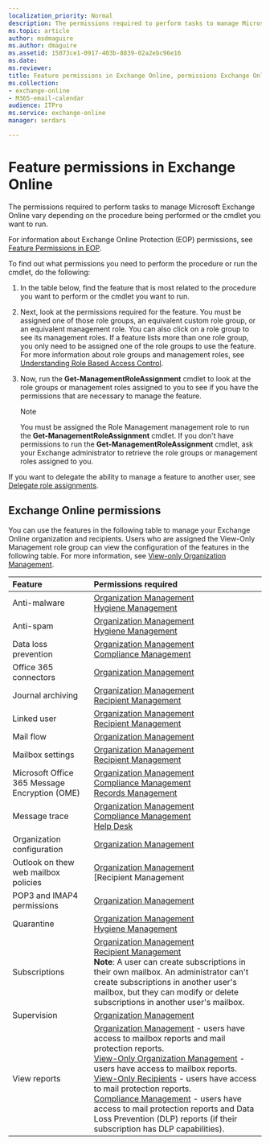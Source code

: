 ```yaml
---
localization_priority: Normal
description: The permissions required to perform tasks to manage Microsoft Exchange Online vary depending on the procedure being performed or the cmdlet you want to run.
ms.topic: article
author: msdmaguire
ms.author: dmaguire
ms.assetid: 15073ce1-0917-403b-8839-02a2ebc96e16
ms.date:
ms.reviewer:
title: Feature permissions in Exchange Online, permissions Exchange Online, Exchange Online management roles, Exchange Online management permissions, Exchange Online admin permissions, Exchange online features
ms.collection:
- exchange-online
- M365-email-calendar
audience: ITPro
ms.service: exchange-online
manager: serdars

---
```


# Feature permissions in Exchange Online

The permissions required to perform tasks to manage Microsoft Exchange Online vary depending on the procedure being performed or the cmdlet you want to run.

For information about Exchange Online Protection (EOP) permissions, see [Feature Permissions in EOP](https://technet.microsoft.com/library/34674847-a6b7-4a7e-9eaa-b64f22bc150d.aspx).

To find out what permissions you need to perform the procedure or run the cmdlet, do the following:

1. In the table below, find the feature that is most related to the procedure you want to perform or the cmdlet you want to run.

2. Next, look at the permissions required for the feature. You must be assigned one of those role groups, an equivalent custom role group, or an equivalent management role. You can also click on a role group to see its management roles. If a feature lists more than one role group, you only need to be assigned one of the role groups to use the feature. For more information about role groups and management roles, see [Understanding Role Based Access Control](https://docs.microsoft.com/Exchange/understanding-role-based-access-control-exchange-2013-help).

3. Now, run the **Get-ManagementRoleAssignment** cmdlet to look at the role groups or management roles assigned to you to see if you have the permissions that are necessary to manage the feature.

    > [!NOTE]
    > You must be assigned the Role Management management role to run the **Get-ManagementRoleAssignment** cmdlet. If you don't have permissions to run the **Get-ManagementRoleAssignment** cmdlet, ask your Exchange administrator to retrieve the role groups or management roles assigned to you.

If you want to delegate the ability to manage a feature to another user, see [Delegate role assignments](https://docs.microsoft.com/Exchange/delegate-role-assignments-exchange-2013-help).

## Exchange Online permissions

You can use the features in the following table to manage your Exchange Online organization and recipients. Users who are assigned the View-Only Management role group can view the configuration of the features in the following table. For more information, see [View-only Organization Management](https://docs.microsoft.com/Exchange/view-only-organization-management-exchange-2013-help).

|**Feature**|**Permissions required**|
|:-----|:-----|
|Anti-malware|[Organization Management](https://technet.microsoft.com/library/0bfd21c1-86ac-4369-86b7-aeba386741c8.aspx) <br/> [Hygiene Management](https://technet.microsoft.com/library/fc0a9ec2-9c3d-42f6-8442-8603fb29d464.aspx)|
|Anti-spam|[Organization Management](https://technet.microsoft.com/library/0bfd21c1-86ac-4369-86b7-aeba386741c8.aspx) <br/> [Hygiene Management](https://technet.microsoft.com/library/fc0a9ec2-9c3d-42f6-8442-8603fb29d464.aspx)|
|Data loss prevention|[Organization Management](https://technet.microsoft.com/library/0bfd21c1-86ac-4369-86b7-aeba386741c8.aspx) <br/> [Compliance Management](https://technet.microsoft.com/library/b91b23a4-e9c7-4bd0-9ee3-ec5cb498da15.aspx)|
|Office 365 connectors|[Organization Management](https://technet.microsoft.com/library/0bfd21c1-86ac-4369-86b7-aeba386741c8.aspx)|
|Journal archiving|[Organization Management](https://technet.microsoft.com/library/0bfd21c1-86ac-4369-86b7-aeba386741c8.aspx) <br/> [Recipient Management](https://technet.microsoft.com/library/669d602e-68e3-41f9-a455-b942d212d130.aspx)|
|Linked user|[Organization Management](https://technet.microsoft.com/library/0bfd21c1-86ac-4369-86b7-aeba386741c8.aspx) <br/> [Recipient Management](https://technet.microsoft.com/library/669d602e-68e3-41f9-a455-b942d212d130.aspx)|
|Mail flow|[Organization Management](https://technet.microsoft.com/library/0bfd21c1-86ac-4369-86b7-aeba386741c8.aspx)|
|Mailbox settings|[Organization Management](https://technet.microsoft.com/library/0bfd21c1-86ac-4369-86b7-aeba386741c8.aspx) <br/> [Recipient Management](https://technet.microsoft.com/library/669d602e-68e3-41f9-a455-b942d212d130.aspx)|
|Microsoft Office 365 Message Encryption (OME)|[Organization Management](https://technet.microsoft.com/library/0bfd21c1-86ac-4369-86b7-aeba386741c8.aspx) <br/> [Compliance Management](https://technet.microsoft.com/library/b91b23a4-e9c7-4bd0-9ee3-ec5cb498da15.aspx) <br/> [Records Management](https://technet.microsoft.com/library/0e0c95ce-6109-4591-b86d-c6cfd44d21f5.aspx)|
|Message trace|[Organization Management](https://technet.microsoft.com/library/0bfd21c1-86ac-4369-86b7-aeba386741c8.aspx) <br/> [Compliance Management](https://technet.microsoft.com/library/b91b23a4-e9c7-4bd0-9ee3-ec5cb498da15.aspx) <br/> [Help Desk](https://technet.microsoft.com/library/e7958752-22e4-4155-a2fc-948099dec6f7.aspx)|
|Organization configuration|[Organization Management](https://technet.microsoft.com/library/0bfd21c1-86ac-4369-86b7-aeba386741c8.aspx)|
|Outlook on thew web mailbox policies|[Organization Management](https://technet.microsoft.com/library/0bfd21c1-86ac-4369-86b7-aeba386741c8.aspx) <br/> [Recipient Management|(https://technet.microsoft.com/library/669d602e-68e3-41f9-a455-b942d212d130.aspx)
|POP3 and IMAP4 permissions|[Organization Management](https://technet.microsoft.com/library/0bfd21c1-86ac-4369-86b7-aeba386741c8.aspx)|
|Quarantine|[Organization Management](https://technet.microsoft.com/library/0bfd21c1-86ac-4369-86b7-aeba386741c8.aspx) <br/> [Hygiene Management](https://technet.microsoft.com/library/fc0a9ec2-9c3d-42f6-8442-8603fb29d464.aspx)|
|Subscriptions|[Organization Management](https://technet.microsoft.com/library/0bfd21c1-86ac-4369-86b7-aeba386741c8.aspx) <br/> [Recipient Management](https://technet.microsoft.com/library/669d602e-68e3-41f9-a455-b942d212d130.aspx) <br/> **Note**: A user can create subscriptions in their own mailbox. An administrator can't create subscriptions in another user's mailbox, but they can modify or delete subscriptions in another user's mailbox.|
|Supervision|[Organization Management](https://technet.microsoft.com/library/0bfd21c1-86ac-4369-86b7-aeba386741c8.aspx)|
|View reports|[Organization Management](https://technet.microsoft.com/library/0bfd21c1-86ac-4369-86b7-aeba386741c8.aspx) - users have access to mailbox reports and mail protection reports. <br/> [View-Only Organization Management](https://technet.microsoft.com/library/c514c6d0-0157-4c52-9ec6-441d9a30f3df.aspx) - users have access to mailbox reports. <br/> [View-Only Recipients](https://technet.microsoft.com/library/37e66b92-81d3-412f-b7a9-e1bb8cbeb468.aspx) - users have access to mail protection reports. <br/> [Compliance Management](https://technet.microsoft.com/library/b91b23a4-e9c7-4bd0-9ee3-ec5cb498da15.aspx) - users have access to mail protection reports and Data Loss Prevention (DLP) reports (if their subscription has DLP capabilities).|
